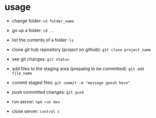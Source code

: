# usage
* change folder: `cd folder_name` 
* go up a folder: `cd ..` 
* list the contents of a folder: `ls`
* clone git hub repository (project on github): `git clone project_name`
* see git changes: `git status`
* add files to the staging area (prepaing to be committed): `git add file_name`
* commit staged files: `git commit -m "message goesh here"`
* push committed changes: `git push` 

* run server: `npm run dev`
* close server: `control c`